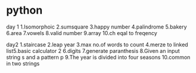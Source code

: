 # python
day 1
1.Isomorphoic
2.sumsquare
3.happy number
4.palindrome
5.bakery
6.area
7.vowels
8.valid number
9.array
10.ch eqal to freqency

day2 
1.staircase 
2.leap year 
3.max no.of words to count
4.merze to linked list5.basic calculator 
2 6.digits 
7.generate paranthesis 
8.Given an input string s and a pattern p 
9.The year is divided into four seasons 
10.common in two strings
